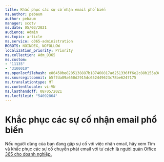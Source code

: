```yaml
---
title: Khắc phục các sự cố nhận email phổ biến
ms.author: pebaum
author: pebaum
manager: scotv
ms.date: 05/03/2021
audience: Admin
ms.topic: article
ms.service: o365-administration
ROBOTS: NOINDEX, NOFOLLOW
localization_priority: Priority
ms.collection: Adm_O365
ms.custom:
- "11135"
- "3100010"
ms.openlocfilehash: e86450be8285138887b187460817ad251336ff6e2c88b155a38f0a716b01a921
ms.sourcegitcommit: b5f7da89a650d2915dc652449623c78be6247175
ms.translationtype: MT
ms.contentlocale: vi-VN
ms.lasthandoff: 08/05/2021
ms.locfileid: "54092864"
---
```

# <a name="troubleshooting-common-email-receiving-issues"></a>Khắc phục các sự cố nhận email phổ biến

Nếu người dùng của bạn đang gặp sự cố với việc nhận email, hãy xem Tìm và khắc phục các sự cố chuyển phát email với tư cách [là người quản Office 365 cho doanh nghiệp.](https://docs.microsoft.com/exchange/troubleshoot/email-delivery/email-delivery-issues)